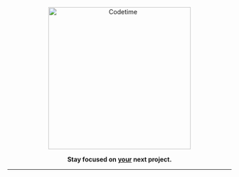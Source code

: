 <p align="center">
  <a href="https://bloxcodelab.github.io/Codetime/">
    <img src="https://raw.githubusercontent.com/BloxcodeLab/Codetime/main/docs/assets/Workmark.png" width="320" alt="Codetime">
  </a>
</p>

<p align="center">
  <strong>
    Stay focused on
    <a href="https://www.roblox.com/User.aspx">your</a> 
    next project.
  </strong>
</p>

---
